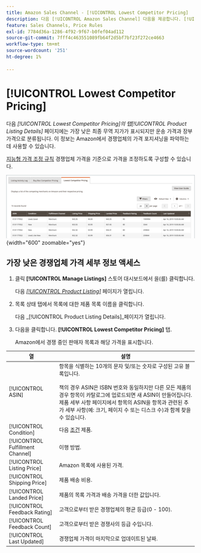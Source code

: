 ```yaml
---
title: Amazon Sales Channel - [!UICONTROL Lowest Competitor Pricing]
description: 다음 [!UICONTROL Amazon Sales Channel] 다음을 제공합니다. [!UICONTROL Lowest Competitor Pricing] Amazon에서 경쟁업체의 가격 포지셔닝 방법을 이해하는 데 도움이 되는 탭입니다.
feature: Sales Channels, Price Rules
exl-id: 7784d36a-1286-4f92-9f67-b0fef04ad112
source-git-commit: 7fff4c463551089fb64f2d5bf7bf23f272ce4663
workflow-type: tm+mt
source-wordcount: '251'
ht-degree: 1%

---
```


# [!UICONTROL Lowest Competitor Pricing]

다음 _[!UICONTROL Lowest Competitor Pricing]_의 탭_[!UICONTROL Product Listing Details]_ 페이지에는 가장 낮은 최종 무역 지가가 표시되지만 운송 가격과 장부 가격으로 분류됩니다. 이 정보는 Amazon에서 경쟁업체의 가격 포지셔닝을 파악하는 데 사용할 수 있습니다.

[지능형 가격 조정 규칙](./intelligent-repricing-rules.md) 경쟁업체 가격을 기준으로 가격을 조정하도록 구성할 수 있습니다.

![경쟁사 최저 가격](assets/amazon-listing-details-lowest-comp.png){width="600" zoomable="yes"}

## 가장 낮은 경쟁업체 가격 세부 정보 액세스

1. 클릭 **[!UICONTROL Manage Listings]** 스토어 대시보드에서 을(를) 클릭합니다.

   다음 [_[!UICONTROL Product Listing]_](./managing-product-listings.md) 페이지가 열립니다.

1. 목록 상태 탭에서 목록에 대한 제품 목록 이름을 클릭합니다.

   다음 _[!UICONTROL Product Listing Details]_페이지가 열립니다.

1. 다음을 클릭합니다. **[!UICONTROL Lowest Competitor Pricing]** 탭.

   Amazon에서 경쟁 중인 판매자 목록과 해당 가격을 표시합니다.

| 열 | 설명 |
|----------------------------------|----------------------------------------------------------------------------------------------------------------------------------------------------------------------------------------------------------------------------------------------------------------------------------------------------------------------------------------------------------------------------------------|
| [!UICONTROL ASIN] | 항목을 식별하는 10개의 문자 및/또는 숫자로 구성된 고유 블록입니다.<br><br>책의 경우 ASIN은 ISBN 번호와 동일하지만 다른 모든 제품의 경우 항목이 카탈로그에 업로드되면 새 ASIN이 만들어집니다. 제품 세부 사항 페이지에서 항목의 ASIN을 항목과 관련된 추가 세부 사항(예: 크기, 페이지 수 또는 디스크 수)과 함께 찾을 수 있습니다. |
| [!UICONTROL Condition] | 다음 [조건](./product-listing-condition.md) 제품. |
| [!UICONTROL Fulfillment Channel] | 이행 방법. |
| [!UICONTROL Listing Price] | Amazon 목록에 사용된 가격. |
| [!UICONTROL Shipping Price] | 제품 배송 비용. |
| [!UICONTROL Landed Price] | 제품의 목록 가격과 배송 가격을 더한 값입니다. |
| [!UICONTROL Feedback Rating] | 고객으로부터 받은 경쟁업체의 평균 등급(0 - 100). |
| [!UICONTROL Feedback Count] | 고객으로부터 받은 경쟁사의 등급 수입니다. |
| [!UICONTROL Last Updated] | 경쟁업체 가격이 마지막으로 업데이트된 날짜. |
